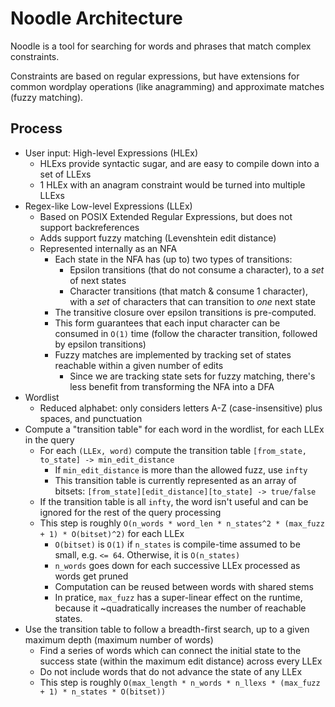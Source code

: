 Noodle Architecture
===================

Noodle is a tool for searching for words and phrases that match complex constraints.

Constraints are based on regular expressions, but have extensions for common wordplay operations (like anagramming) and approximate matches (fuzzy matching).

Process
-------

- User input: High-level Expressions (HLEx)
    - HLExs provide syntactic sugar, and are easy to compile down into a set of LLExs
    - 1 HLEx with an anagram constraint would be turned into multiple LLExs
- Regex-like Low-level Expressions (LLEx)
    - Based on POSIX Extended Regular Expressions, but does not support backreferences
    - Adds support fuzzy matching (Levenshtein edit distance)
    - Represented internally as an NFA
        - Each state in the NFA has (up to) two types of transitions:
            - Epsilon transitions (that do not consume a character), to a *set* of next states
            - Character transitions (that match & consume 1 character), with a *set* of characters that can transition to *one* next state
        - The transitive closure over epsilon transitions is pre-computed.
        - This form guarantees that each input character can be consumed in `O(1)` time (follow the character transition, followed by epsilon transitions)
        - Fuzzy matches are implemented by tracking set of states reachable within a given number of edits
            - Since we are tracking state sets for fuzzy matching, there's less benefit from transforming the NFA into a DFA
- Wordlist
    - Reduced alphabet: only considers letters A-Z (case-insensitive) plus spaces, and punctuation
- Compute a "transition table" for each word in the wordlist, for each LLEx in the query
    - For each `(LLEx, word)` compute the transition table `[from_state, to_state] -> min_edit_distance`
        - If `min_edit_distance` is more than the allowed fuzz, use `infty`
        - This transition table is currently represented as an array of bitsets: `[from_state][edit_distance][to_state] -> true/false`
    - If the transition table is all `infty`, the word isn't useful and can be ignored for the rest of the query processing
    - This step is roughly `O(n_words * word_len * n_states^2 * (max_fuzz + 1) * O(bitset)^2)` for each LLEx
        - `O(bitset)` is `O(1)` if `n_states` is compile-time assumed to be small, e.g. `<= 64`. Otherwise, it is `O(n_states)`
        - `n_words` goes down for each successive LLEx processed as words get pruned
        - Computation can be reused between words with shared stems
        - In pratice, `max_fuzz` has a super-linear effect on the runtime, because it ~quadratically increases the number of reachable states.
- Use the transition table to follow a breadth-first search, up to a given maximum depth (maximum number of words)
    - Find a series of words which can connect the initial state to the success state (within the maximum edit distance) across every LLEx
    - Do not include words that do not advance the state of any LLEx
    - This step is roughly `O(max_length * n_words * n_llexs * (max_fuzz + 1) * n_states * O(bitset))`

